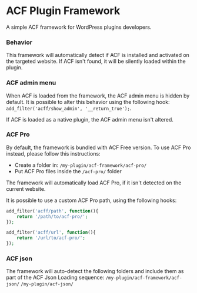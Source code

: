 # ACF Plugin Framework

A simple ACF framework for WordPress plugins developers.

### Behavior
This framework will automatically detect if ACF is installed and activated on the targeted website. If ACF isn't found, it will be silently loaded within the plugin.

### ACF admin menu
When ACF is loaded from the framework, the ACF admin menu is hidden by default. It is possible to alter this behavior using the following hook: `add_filter('acff/show_admin', '__return_true');`.

If ACF is loaded as a native plugin, the ACF admin menu isn't altered.

### ACF Pro
By default, the framework is bundled with ACF Free version. To use ACF Pro instead, please follow this instructions:
* Create a folder in: `/my-plugin/acf-framework/acf-pro/`
* Put ACF Pro files inside the `/acf-pro/` folder

The framework will automatically load ACF Pro, if it isn't detected on the current website.

It is possible to use a custom ACF Pro path, using the following hooks:

```php
add_filter('acff/path', function(){
    return '/path/to/acf-pro/';
});

add_filter('acff/url', function(){
    return '/url/to/acf-pro/';
});
```

### ACF json
The framework will auto-detect the following folders and include them as part of the ACF Json Loading sequence:
`/my-plugin/acf-framework/acf-json/`
`/my-plugin/acf-json/`
